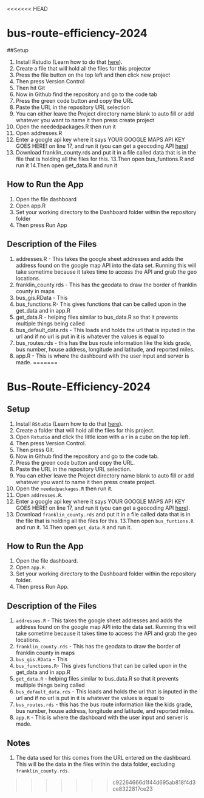 <<<<<<< HEAD
# bus-route-efficiency-2024

##Setup

1. Install Rstudio (Learn how to do that [here](https://github.com/git-guides/install-git)).
2. Create a file that will hold all the files for this projector 
2. Press the file button on the top left and then click new project
3. Then press Version Control
4. Then hit Git
5. Now in Github find the repository and go to the code tab
6. Press the green code button and copy the URL
7. Paste the URL in the repository URL selection
8. You can either leave the Project directory name blank to auto fill or add whatever you want to name it then press create project
9. Open the neededpackages.R then run it
10. Open addresses.R
11. Enter a google api key where it says YOUR GOOGLE MAPS API KEY GOES HERE! on line 17, and run it (you can get a geocoding API [here](https://developers.google.com/maps/documentation/geocoding/get-api-key))
12. Download franklin_county.rds and put it in a file called data that is in the file that is holding all the files for this.
13.Then open bus_funtions.R and run it
14.Then open get_data.R and run it
  
## How to Run the App

1. Open the file dashboard
2. Open app.R
3. Set your working directory to the Dashboard folder within the repository folder
4. Then press Run App

## Description of the Files

1. addresses.R - This takes the google sheet addresses and adds the address found on the google map API into the data set. Running this will take sometime because it takes time to access the API and grab the geo locations.
2. franklin_county.rds - This has the geodata to draw the border of franklin county in maps
3. bus_gis.RData - This 
4. bus_functions.R- This gives functions that can be called upon in the get_data and in app.R
5. get_data.R - helping files similar to bus_data.R so that it prevents multiple things being called
6. bus_default_data.rds - This loads and holds the url that is inputed in the url and if no url is put in it is whatever the values is equal to
7. bus_routes.rds - this has the bus route information like the kids grade, bus number, house address, longitude and latitude, and reported miles. 
8. app.R - This is where the dashboard with the user input and server is made. 
=======
# Bus-Route-Efficiency-2024

## Setup

1. Install `RStudio` (Learn how to do that [here](https://github.com/git-guides/install-git)).
2. Create a folder that will hold all the files for this project.
2. Open `Rstudio` and click the little icon with a r in a cube on the top left.
3. Then press Version Control.
4. Then press Git.
5. Now in Github find the repository and go to the code tab.
6. Press the green code button and copy the URL.
7. Paste the URL in the repository URL selection.
8. You can either leave the Project directory name blank to auto fill or add whatever you want to name it then press create project.
9. Open the `neededpackages.R` then run it.
10. Open `addresses.R`.
11. Enter a google api key where it says YOUR GOOGLE MAPS API KEY GOES HERE! on line 17, and run it (you can get a geocoding API [here](https://developers.google.com/maps/documentation/geocoding/get-api-key)).
12. Download `franklin_county.rds` and put it in a file called data that is in the file that is holding all the files for this.
13.Then open `bus_funtions.R` and run it.
14.Then open `get_data.R` and run it.
  
## How to Run the App

1. Open the file dashboard.
2. Open `app.R`.
3. Set your working directory to the Dashboard folder within the repository folder.
4. Then press Run App.

## Description of the Files

1. `addresses.R` - This takes the google sheet addresses and adds the address found on the google map API into the data set. Running this will take sometime because it takes time to access the API and grab the geo locations.
2. `franklin_county.rds` - This has the geodata to draw the border of franklin county in maps
3. `bus_gis.RData` - This 
4. `bus_functions.R`- This gives functions that can be called upon in the get_data and in app.R
5. `get_data.R` - helping files similar to bus_data.R so that it prevents multiple things being called
6. `bus_default_data.rds` - This loads and holds the url that is inputed in the url and if no url is put in it is whatever the values is equal to
7. `bus_routes.rds` - this has the bus route information like the kids grade, bus number, house address, longitude and latitude, and reported miles. 
8. `app.R` - This is where the dashboard with the user input and server is made. 

## Notes
1. The data used for this comes from the URL entered on the dashboard. This will be the data in the files within the data folder, excluding `franklin_county.rds.`  



>>>>>>> c92264666d1f44d695ab818f4d3ce8322817ce23

